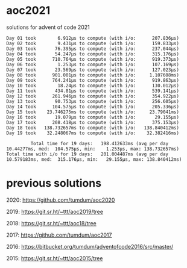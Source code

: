 # aoc2021
solutions for advent of code 2021

```
Day 01 took        6.912µs to compute (with i/o:      207.836µs)
Day 02 took        9.431µs to compute (with i/o:      159.833µs)
Day 03 took       76.395µs to compute (with i/o:      237.044µs)
Day 04 took       54.247µs to compute (with i/o:      315.176µs)
Day 05 took      710.764µs to compute (with i/o:      919.373µs)
Day 06 took        1.253µs to compute (with i/o:      107.169µs)
Day 07 took       23.569µs to compute (with i/o:      127.023µs)
Day 08 took      901.001µs to compute (with i/o:     1.107608ms)
Day 09 took      764.241µs to compute (with i/o:      919.863µs)
Day 10 took        18.24µs to compute (with i/o:      130.012µs)
Day 11 took       434.81µs to compute (with i/o:      539.141µs)
Day 12 took      261.946µs to compute (with i/o:      354.922µs)
Day 13 took       90.753µs to compute (with i/o:      256.605µs)
Day 14 took      104.575µs to compute (with i/o:      205.336µs)
Day 15 took    23.746275ms to compute (with i/o:     23.79041ms)
Day 16 took       19.079µs to compute (with i/o:       29.155µs)
Day 17 took      208.418µs to compute (with i/o:      375.153µs)
Day 18 took   138.732657ms to compute (with i/o:   138.840412ms)
Day 19 took    32.248067ms to compute (with i/o:    32.382416ms)

         Total time for 19 days:   198.412633ms (avg per day  10.44277ms, med:  104.575µs, min:    1.253µs, max: 138.732657ms)
Total time with i/o for 19 days:   201.004487ms (avg per day 10.579183ms, med:  315.176µs, min:   29.155µs, max: 138.840412ms)
```

# previous solutions

2020: https://github.com/tumdum/aoc2020

2019: https://git.sr.ht/~ttt/aoc2019/tree

2018: https://git.sr.ht/~ttt/aoc18/tree

2017: https://github.com/tumdum/aoc2017

2016: https://bitbucket.org/tumdum/adventofcode2016/src/master/

2015: https://git.sr.ht/~ttt/aoc2015/tree
